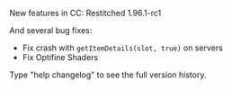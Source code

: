 New features in CC: Restitched 1.96.1-rc1

And several bug fixes:
* Fix crash with `getItemDetails(slot, true)` on servers
* Fix Optifine Shaders

Type "help changelog" to see the full version history.

